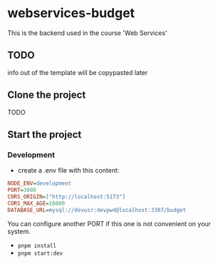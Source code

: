 # webservices-budget

This is the backend used in the course 'Web Services'

## TODO

info out of the template will be copypasted later

## Clone the project

TODO

## Start the project

### Development

- create a .env file with this content:

```ini
NODE_ENV=development
PORT=3000
CORS_ORIGIN=["http://localhost:5173"]
CORS_MAX_AGE=10800
DATABASE_URL=mysql://devusr:devpwd@localhost:3307/budget
```

You can configure another PORT if this one is not convenient on your system.

- `pnpm install`
- `pnpm start:dev`
